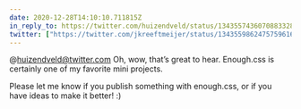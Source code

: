 ```yaml
---
date: 2020-12-28T14:10:10.711815Z
in_reply_to: https://twitter.com/huizendveld/status/1343557436070883328
twitter: ["https://twitter.com/jkreeftmeijer/status/1343559862475759616"]
---
```

@huizendveld@twitter.com Oh, wow, that’s great to hear. Enough.css is certainly one of my favorite mini projects.

Please let me know if you publish something with enough.css, or if you have ideas to make it better! :)
